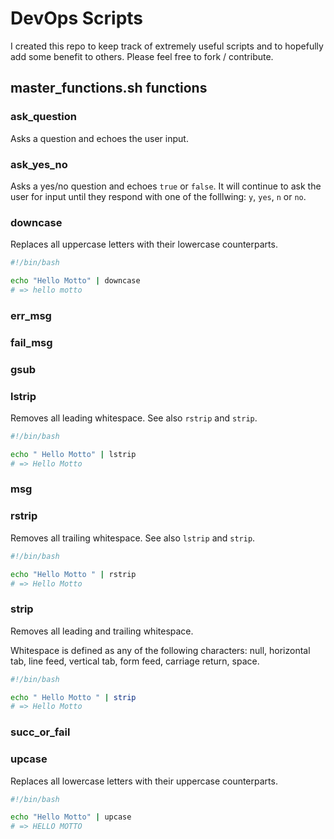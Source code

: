# DevOps Scripts

I created this repo to keep track of extremely useful scripts and to hopefully
add some benefit to others. Please feel free to fork / contribute.

## master_functions.sh functions

### ask_question

Asks a question and echoes the user input.

### ask_yes_no

Asks a yes/no question and echoes `true` or `false`. It will continue to ask
the user for input until they respond with one of the folllwing: `y`, `yes`,
`n` or `no`.

### downcase

Replaces all uppercase letters with their lowercase counterparts.

```bash
#!/bin/bash

echo "Hello Motto" | downcase
# => hello motto
```

### err_msg

### fail_msg

### gsub

### lstrip

Removes all leading whitespace. See also `rstrip` and `strip`.

```bash
#!/bin/bash

echo " Hello Motto" | lstrip
# => Hello Motto
```

### msg

### rstrip

Removes all trailing whitespace. See also `lstrip` and `strip`.

```bash
#!/bin/bash

echo "Hello Motto " | rstrip
# => Hello Motto
```

### strip

Removes all leading and trailing whitespace.

Whitespace is defined as any of the following characters: null, horizontal tab,
line feed, vertical tab, form feed, carriage return, space.

```bash
#!/bin/bash

echo " Hello Motto " | strip
# => Hello Motto
```

### succ_or_fail

### upcase

Replaces all lowercase letters with their uppercase counterparts.

```bash
#!/bin/bash

echo "Hello Motto" | upcase
# => HELLO MOTTO
```
